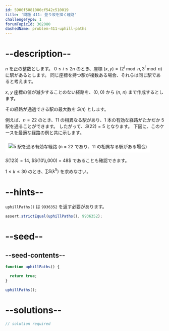 ```yaml
---
id: 5900f5081000cf542c510019
title: '問題 411: 登り坂を描く経路'
challengeType: 1
forumTopicId: 302080
dashedName: problem-411-uphill-paths
---
```


# --description--

$n$ を正の整数とします。 $0 ≤ i ≤ 2n$ のとき、座標 $(x, y) = (2^i\bmod n, 3^i\bmod n)$ に駅があるとします。 同じ座標を持つ駅が複数ある場合、それらは同じ駅であると考えます。

$x$, $y$ 座標の値が減少することのない経路を、(0, 0) から ($n$, $n$) まで作成するとします。

その経路が通過できる駅の最大数を $S(n)$ とします。

例えば、$n = 22$ のとき、11 の相異なる駅があり、1 本の有効な経路がたかだか 5 駅を通ることができます。 したがって、$S(22) = 5$ となります。 下図に、このケースを最適な経路の例と共に示します。

<img class="img-responsive center-block" alt="5 駅を通る有効な経路 (n = 22 であり、11 の相異なる駅がある場合)" src="https://cdn.freecodecamp.org/curriculum/project-euler/uphill-paths.png" style="background-color: white; padding: 10px;" />

$S(123) = 14$, $S(10\\,000) = 48$ であることも確認できます。

$1 ≤ k ≤ 30$ のとき、$\sum S(k^5)$ を求めなさい。

# --hints--

`uphillPaths()` は `9936352` を返す必要があります。

```js
assert.strictEqual(uphillPaths(), 9936352);
```

# --seed--

## --seed-contents--

```js
function uphillPaths() {

  return true;
}

uphillPaths();
```

# --solutions--

```js
// solution required
```
